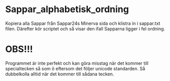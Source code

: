 # Sappar_alphabetisk_ordning
 
Kopiera alla Sappar från Sappar24s Minerva sida och klistra in i sappar.txt filen. Därefter kör scriptet och så visar den ifall Sapparna ligger i fel ordning.

# OBS!!!
Programmet är inte perfekt och kan göra misstag när det kommer till specialtecken så som ô eftersom det följer unicode standarden. Så dubbelkolla alltid när det kommer till sådana tecken.
